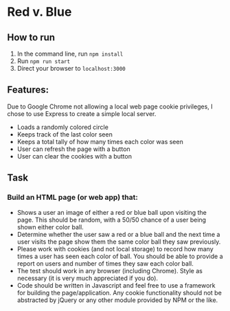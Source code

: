 # Red v. Blue

## How to run
1. In the command line, run `npm install`
2. Run `npm run start`
3. Direct your browser to `localhost:3000`

## Features:
Due to Google Chrome not allowing a local web page cookie privileges, I chose to use Express to create a simple local server.
- Loads a randomly colored circle
- Keeps track of the last color seen
- Keeps a total tally of how many times each color was seen
- User can refresh the page with a button
- User can clear the cookies with a button

## Task
### Build an HTML page (or web app) that:
- Shows a user an image of either a red or blue ball upon visiting the page. This should be random, with a 50/50 chance of a user being shown either color ball.
- Determine whether the user saw a red or a blue ball and the next time a user visits the page show them the same color ball they saw previously.
- Please work with cookies (and not local storage) to record how many times a user has seen each color of ball. You should be able to provide a report on users and number of times they saw each color ball.
- The test should work in any browser (including Chrome). Style as necessary (it is very much appreciated if you do).
- Code should be written in Javascript and feel free to use a framework for building the page/application. Any cookie functionality should not be abstracted by jQuery or any other module provided by NPM or the like.